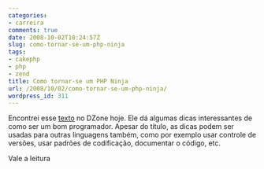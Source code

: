 ```yaml
---
categories:
- carreira
comments: true
date: 2008-10-02T10:24:57Z
slug: como-tornar-se-um-php-ninja
tags:
- cakephp
- php
- zend
title: Como tornar-se um PHP Ninja
url: /2008/10/02/como-tornar-se-um-php-ninja/
wordpress_id: 311
---
```


Encontrei esse [texto](http://www.phpfour.com/blog/2008/10/02/become-kick-ass-php-ninja-from-newbie-guide-tips/) no DZone hoje. Ele dá algumas dicas interessantes de como ser um bom programador. Apesar do título, as dicas podem ser usadas para outras linguagens também, como por exemplo usar controle de versões, usar padrões de codificação, documentar o código, etc.

Vale a leitura
